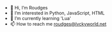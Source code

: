 - 👋 Hi, I’m Roudges
- 👀 I’m interested in Python, JavaScript, HTML
- 🌱 I’m currently learning 'Lua'
- 📫 How to reach me roudges@lvckyworld.net

<!---
Roudges/Roudges is a ✨ special ✨ repository because its `README.md` (this file) appears on your GitHub profile.
You can click the Preview link to take a look at your changes.
--->
